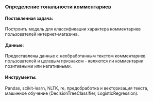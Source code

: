 ### Определение тональности комментариев

#### Поставленная задача:
Построить модель для классификации характера комментариев пользователей интернет-магазина. 

#### Данные:
Предоставлены данные с необработанным текстом комментариев пользователей и целевым признаком - являются ли комментарии позитивными или негативными.

#### Инструменты:
Pandas, scikit-learn, NLTK, re, предобработка и векторизация текста, машинное обучение (DecisionTreeClassifier, LogisticRegression).
